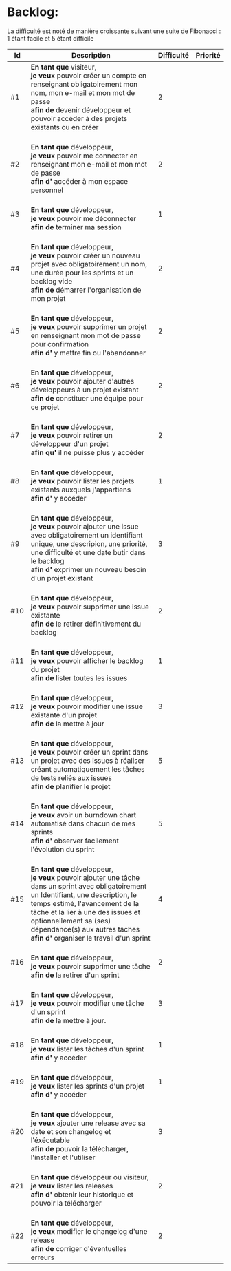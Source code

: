# Backlog:
La difficulté est noté de manière croissante suivant une suite de Fibonacci : 1 étant facile et 5 étant difficile

| Id  | Description | Difficulté | Priorité |
| --- | ----------- | -------- | ----------- |
| #1 | **En tant que** visiteur, </br>**je veux** pouvoir créer un compte en renseignant obligatoirement mon nom, mon e-mail et mon mot de passe </br>**afin de** devenir développeur et pouvoir accéder à des projets existants ou en créer | 2 | |
| #2 | </br>**En tant que** développeur, </br>**je veux** pouvoir me connecter en renseignant mon e-mail et mon mot de passe </br>**afin d'** accéder à mon espace personnel | 2 |  |
| #3 | </br>**En tant que** développeur, </br>**je veux** pouvoir me déconnecter </br>**afin de** terminer ma session | 1 |  |
| #4 | </br>**En tant que** développeur, </br>**je veux** pouvoir créer un nouveau projet avec obligatoirement un nom, une durée pour les sprints et un backlog vide </br>**afin de** démarrer l'organisation de mon projet | 2 | |
| #5 | </br>**En tant que** développeur, </br>**je veux** pouvoir supprimer un projet en renseignant mon mot de passe pour confirmation </br>**afin d'** y mettre fin ou l'abandonner | 2 | |
| #6 | </br>**En tant que** développeur, </br>**je veux** pouvoir ajouter d'autres développeurs à un projet existant </br>**afin de** constituer une équipe pour ce projet | 2 | |
| #7 | </br>**En tant que** développeur, </br>**je veux** pouvoir retirer un développeur d'un projet </br>**afin qu'** il ne puisse plus y accéder | 2 | |
| #8 | </br>**En tant que** développeur, </br>**je veux** pouvoir lister les projets existants auxquels j'appartiens </br>**afin d'** y accéder | 1 | |
| #9 | </br>**En tant que** développeur, </br>**je veux** pouvoir ajouter une issue avec obligatoirement un identifiant unique, une descripion, une priorité, une difficulté et une date butir dans le backlog </br>**afin d'** exprimer un nouveau besoin d'un projet existant | 3 | |
| #10 |  </br>**En tant que** développeur, </br>**je veux** pouvoir supprimer une issue existante </br>**afin de** le retirer définitivement du backlog | 2 | |
| #11 | </br>**En tant que** développeur, </br>**je veux** pouvoir afficher le backlog du projet </br>**afin de** lister toutes les issues | 1 | |
| #12 | </br>**En tant que** développeur, </br>**je veux** pouvoir modifier une issue existante d'un projet </br>**afin de** la mettre à jour | 3 | |
| #13 | </br>**En tant que** développeur, </br>**je veux** pouvoir créer un sprint dans un projet avec des issues à réaliser créant automatiquement les tâches de tests reliés aux issues </br>**afin de** planifier le projet | 5 | |
| #14 | </br>**En tant que** développeur, </br>**je veux** avoir un burndown chart automatisé dans chacun de mes sprints </br>**afin d'** observer facilement l'évolution du sprint | 5 | |
| #15 | </br>**En tant que** développeur, </br>**je veux** pouvoir ajouter une tâche dans un sprint avec obligatoirement un Identifiant, une description, le temps estimé, l'avancement de la tâche et la lier à une des issues et optionnellement sa (ses) dépendance(s) aux autres tâches </br>**afin d'** organiser le travail d'un sprint | 4 | |
| #16 | </br>**En tant que** développeur, </br>**je veux** pouvoir supprimer une tâche </br>**afin de** la retirer d'un sprint | 2 | |
| #17 | </br>**En tant que** développeur, </br>**je veux** pouvoir modifier une tâche d'un sprint </br>**afin de** la mettre à jour. | 3 | |
| #18 | </br>**En tant que** développeur, </br>**je veux** lister les tâches d'un sprint </br>**afin d'** y accéder | 1 | |
| #19 | </br>**En tant que** développeur, </br>**je veux** lister les sprints d'un projet </br>**afin d'** y accéder | 1 | |
| #20 | </br>**En tant que** développeur, </br>**je veux** ajouter une release avec sa date et son changelog et l'éxécutable </br>**afin de** pouvoir la télécharger, l'installer et l'utiliser | 3 | |
| #21 | </br>**En tant que** développeur ou visiteur, </br>**je veux** lister les releases </br>**afin d'** obtenir leur historique et pouvoir la télécharger | 2 | |
| #22 | </br>**En tant que** développeur, </br>**je veux** modifier le changelog d'une release </br>**afin de** corriger d'éventuelles erreurs | 2 | | |

